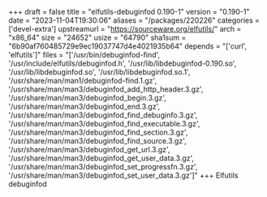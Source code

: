+++
draft = false
title = "elfutils-debuginfod 0.190-1"
version = "0.190-1"
date = "2023-11-04T19:30:06"
aliases = "/packages/220226"
categories = ['devel-extra']
upstreamurl = "https://sourceware.org/elfutils/"
arch = "x86_64"
size = "24652"
usize = "64790"
sha1sum = "6b90af760485729e9ec19037747d4e4021935b64"
depends = "['curl', 'elfutils']"
files = "['/usr/bin/debuginfod-find', '/usr/include/elfutils/debuginfod.h', '/usr/lib/libdebuginfod-0.190.so', '/usr/lib/libdebuginfod.so', '/usr/lib/libdebuginfod.so.1', '/usr/share/man/man1/debuginfod-find.1.gz', '/usr/share/man/man3/debuginfod_add_http_header.3.gz', '/usr/share/man/man3/debuginfod_begin.3.gz', '/usr/share/man/man3/debuginfod_end.3.gz', '/usr/share/man/man3/debuginfod_find_debuginfo.3.gz', '/usr/share/man/man3/debuginfod_find_executable.3.gz', '/usr/share/man/man3/debuginfod_find_section.3.gz', '/usr/share/man/man3/debuginfod_find_source.3.gz', '/usr/share/man/man3/debuginfod_get_url.3.gz', '/usr/share/man/man3/debuginfod_get_user_data.3.gz', '/usr/share/man/man3/debuginfod_set_progressfn.3.gz', '/usr/share/man/man3/debuginfod_set_user_data.3.gz']"
+++
Elfutils debuginfod